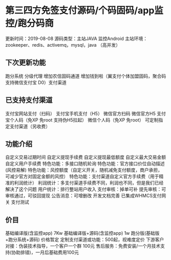 # 第三四方免签支付源码/个码固码/app监控/跑分码商
                               
更新时间：2019-08-08
源码类型：主站JAVA 监控Android
主站环境：zookeeper、redis、activemq，mysql，java （高并发）

## 下次更新功能

跑分系统
分级代理
增加农信固码通道
增加钱到啦（翼支付个体加盟固码，聚合码支持微信支付宝 D0）支付渠道

## 已支持支付渠道

支付宝网站支付（扫码）
支付宝手机支付（H5）
微信官方扫码
微信官方H5
支付宝个人码（免XP 免root 支持伪H5拉起）
微信个人码（免XP 免root）
可定制指定支付渠道（另收费）

## 功能介绍

自定义交易过期时间
自定义提现手续费
自定义提现最低额度
自定义最大交易金额
自定义用户手续费
特色功能：多接口随机轮询
特色功能：官方接口价位自动描述(风控易解)
特色功能：风控额度（自定义开关，随机减免支付额度，商户承担，可减少官方对固定金额的风控）
特色功能：支付渠道自定义官方手续费（用于精准的利润统计）
利润统计：多支付渠道手续费不同，利润也不同，但是我们已经解决了这个问题
用户统计：排行整站用户收入
支付审核：掉单可补
提先审核：可审核通过，可驳回提现
公告消息：可增删改
开发文档完善
已集成WHMCS支付网关
支付测试

##  价目
基础编译版(含监控app) 7Kw
基础编译版+源码(含监控app) 1w
跑分版(基础版+跑分系统+源码) 价格暂定
定制支付渠道或功能：500起，视难度定价
下游客户对接：伪装技术指导，一个客户一个群 100元
售后服务：免费安装/一个月技术支持(协助排错)，一月后基础费用100元
